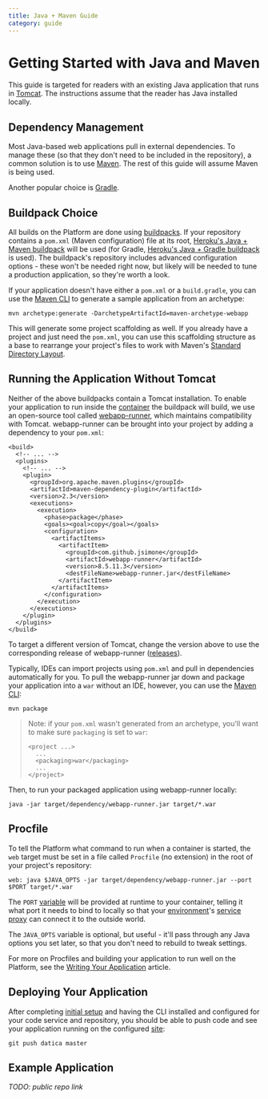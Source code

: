```yaml
---
title: Java + Maven Guide
category: guide
---
```


# Getting Started with Java and Maven

This guide is targeted for readers with an existing Java application that runs in [Tomcat](https://tomcat.apache.org/). The instructions assume that the reader has Java installed locally.

## Dependency Management

Most Java-based web applications pull in external dependencies. To manage these (so that they don't need to be included in the repository), a common solution is to use [Maven](https://maven.apache.org/). The rest of this guide will assume Maven is being used.

Another popular choice is [Gradle](https://gradle.org/).

## Buildpack Choice

All builds on the Platform are done using [buildpacks](../buildpacks). If your repository contains a `pom.xml` (Maven configuration) file at its root, [Heroku's Java + Maven buildpack](https://github.com/heroku/heroku-buildpack-java) will be used (for Gradle, [Heroku's Java + Gradle buildpack](https://github.com/heroku/heroku-buildpack-gradle) is used). The buildpack's repository includes advanced configuration options - these won't be needed right now, but likely will be needed to tune a production application, so they're worth a look.

If your application doesn't have either a `pom.xml` or a `build.gradle`, you can use the [Maven CLI](http://maven.apache.org/install.html) to generate a sample application from an archetype:

```
mvn archetype:generate -DarchetypeArtifactId=maven-archetype-webapp
```

This will generate some project scaffolding as well. If you already have a project and just need the `pom.xml`, you can use this scaffolding structure as a base to rearrange your project's files to work with Maven's [Standard Directory Layout](https://maven.apache.org/guides/introduction/introduction-to-the-standard-directory-layout.html).

## Running the Application Without Tomcat

Neither of the above buildpacks contain a Tomcat installation. To enable your application to run inside the [container](../concepts/containers) the buildpack will build, we use an open-source tool called [webapp-runner](https://github.com/jsimone/webapp-runner), which maintains compatibility with Tomcat. webapp-runner can be brought into your project by adding a dependency to your `pom.xml`:

```
<build>
  <!-- ... -->
  <plugins>
    <!-- ... -->
    <plugin>
      <groupId>org.apache.maven.plugins</groupId>
      <artifactId>maven-dependency-plugin</artifactId>
      <version>2.3</version>
      <executions>
        <execution>
          <phase>package</phase>
          <goals><goal>copy</goal></goals>
          <configuration>
            <artifactItems>
              <artifactItem>
                <groupId>com.github.jsimone</groupId>
                <artifactId>webapp-runner</artifactId>
                <version>8.5.11.3</version>
                <destFileName>webapp-runner.jar</destFileName>
              </artifactItem>
            </artifactItems>
          </configuration>
        </execution>
      </executions>
    </plugin>
  </plugins>
</build>
```

To target a different version of Tomcat, change the version above to use the corresponding release of webapp-runner ([releases](https://github.com/jsimone/webapp-runner/releases)).

Typically, IDEs can import projects using `pom.xml` and pull in dependencies automatically for you. To pull the webapp-runner jar down and package your application into a `war` without an IDE, however, you can use the [Maven CLI](http://maven.apache.org/install.html):

```
mvn package
```

> Note: if your `pom.xml` wasn't generated from an archetype, you'll want to make sure `packaging` is set to `war`:
>
> ```
> <project ...>
>   ...
>   <packaging>war</packaging>
>   ...
> </project>
> ```

Then, to run your packaged application using webapp-runner locally:

```
java -jar target/dependency/webapp-runner.jar target/*.war
```

## Procfile

To tell the Platform what command to run when a container is started, the `web` target must be set in a file called `Procfile` (no extension) in the root of your project's repository:

```
web: java $JAVA_OPTS -jar target/dependency/webapp-runner.jar --port $PORT target/*.war
```

The `PORT` [variable](../environment-variables) will be provided at runtime to your container, telling it what port it needs to bind to locally so that your [environment](../concepts/environments)'s [service proxy](../concepts/service-proxy) can connect it to the outside world.

The `JAVA_OPTS` variable is optional, but useful - it'll pass through any Java options you set later, so that you don't need to rebuild to tweak settings.

For more on Procfiles and building your application to run well on the Platform, see the [Writing Your Application](../writing-your-application) article.

## Deploying Your Application

After completing [initial setup](../initial-setup) and having the CLI installed and configured for your code service and repository, you should be able to push code and see your application running on the configured [site](../concepts/sites):

```
git push datica master
```

## Example Application

_TODO: public repo link_
